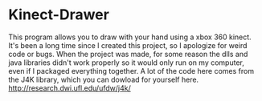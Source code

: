 # Kinect-Drawer
This program allows you to draw with your hand using a xbox 360 kinect. It's been a long time since I created this project, 
so I apologize for weird code or bugs. When the project was made, for some reason the dlls and java libraries didn't work 
properly so it would only run on my computer, even if I packaged everything together.
A lot of the code here comes from the J4K library, which you can dowload for yourself here.
http://research.dwi.ufl.edu/ufdw/j4k/

